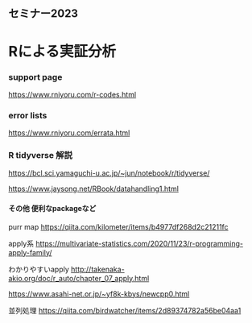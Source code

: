 ## セミナー2023
# Rによる実証分析
### support page 
https://www.rniyoru.com/r-codes.html
### error lists
https://www.rniyoru.com/errata.html
### R tidyverse 解説
https://bcl.sci.yamaguchi-u.ac.jp/~jun/notebook/r/tidyverse/

https://www.jaysong.net/RBook/datahandling1.html

#### その他 便利なpackageなど
purr map
https://qiita.com/kilometer/items/b4977df268d2c21211fc

apply系
https://multivariate-statistics.com/2020/11/23/r-programming-apply-family/

わかりやすいapply
http://takenaka-akio.org/doc/r_auto/chapter_07_apply.html

https://www.asahi-net.or.jp/~yf8k-kbys/newcpp0.html

並列処理
https://qiita.com/birdwatcher/items/2d89374782a56be04aa1
